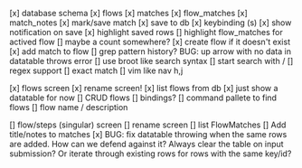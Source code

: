 [x] database schema
    [x] flows
    [x] matches
    [x] flow_matches
    [x] match_notes
[x] mark/save match
    [x] save to db
    [x] keybinding (s)
    [x] show notification on save
    [x] highlight saved rows
        [] highlight flow_matches for actived flow
        [] maybe a count somewhere?
    [x] create flow if it doesn't exist
    [x] add match to flow
    [] grep pattern history?
BUG: up arrow with no data in datatable throws error
    <!-- [] use `/` to search for patterns in the current flow
    [] use `?` to search for patterns in all flows
    [] use `!` to search for patterns in all matches
    [] use `@` to search for patterns in all notes
    [] use `#` to search for patterns in all tags
    [] use `*` to search for patterns in all files -->
    [] use broot like search syntax
        [] start search with /
        [] regex support
        [] exact match
    [] vim like nav h,j
    
[x] flows screen
    [x] rename screen!
[x] list flows from db
    [x] just show a datatable for now
[] CRUD flows
    [] bindings?
[] command pallete to find flows
[] flow name / description

[] flow/steps (singular) screen
[] rename screen
[] list FlowMatches
[] Add title/notes to matches
[x] BUG: fix datatable throwing when the same rows are added. How can we defend against it? Always clear the table on input submission? Or iterate through existing rows for rows with the same key/id?
